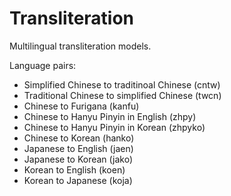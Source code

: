 # Transliteration

Multilingual transliteration models.

Language pairs:
- Simplified Chinese to traditinoal Chinese (cntw)
- Traditional Chinese to simplified Chinese (twcn)
- Chinese to Furigana (kanfu)
- Chinese to Hanyu Pinyin in English (zhpy)
- Chinese to Hanyu Pinyin in Korean (zhpyko)
- Chinese to Korean (hanko)
- Japanese to English (jaen)
- Japanese to Korean (jako)
- Korean to English (koen)
- Korean to Japanese (koja)
